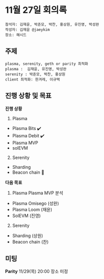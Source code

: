 # 11월 27일 회의록

```
참석자: 김재윤, 박준모, 박찬, 홍상원, 유진영, 박성완
작성자: 김재윤 @jaeykim
장소: 해시드
```

## 주제
```
plasma, serenity, geth or parity 최적화
plasma :  김재윤, 유진영, 박성완
serenity : 박준모, 박찬, 홍상원
client 최적화: 한겨레, 이규택
```

## 진행 상황 및 목표
**진행 상황**
1. Plasma
- Plasma Bits  ✔️
- Plasma Debit ✔️
- Plasma MVP
- solEVM

2. Serenity
- Sharding
- Beacon chain 💬

**다음 목표**
1. Plasma
Plasma MVP 분석
- Plasma Omisego (성완)
- Plasma Loom (재윤)
- SolEVM (진영)

2. Serenity
- Sharding (상원)
- Beacon chain (찬)

## 미팅
**Parity**
11/29(목) 20:00 장소 미정
